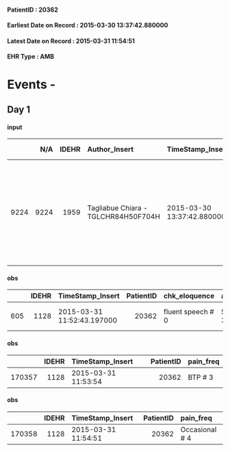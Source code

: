 
#### PatientID : 20362
#### Earliest Date on Record : 2015-03-30 13:37:42.880000
#### Latest Date on Record : 2015-03-31 11:54:51
#### EHR Type : AMB

# Events - 

## Day 1

#### input
|      |    N/A |   IDEHR | Author_Insert                       | TimeStamp_Insert           | EHRType   |   PatientID |   IDDigitalSignDocument | persone_vicine   |   Unnamed: 0_x.1 |   IDANAMNESI_SOCIALE | Patient   | FamigliaAltro   | Paziente_T   | FamigliaAltro_T   |   Non_Rilevabile_x.1 | Note_Non_Rilevabile_x.1   | opt_Problemi   | chk_contr_sintomi   | chk_competenza                                 | opt_paziente_a   | opt_famiglia_a   | opt_adeguatezza   | opt_paziente_solo   | opt_presente_assente   | Presenza_minori   | Caregiver_principale   | opt_capacita     | ds_familiari_coinv                                                                                                      | opt_risorse_ec   | opt_paziente_psi   | opt_Ins_vol   | ds_note_prio                                                                                                                                                                      | opt_paziente_ad   | opt_caregiver_ad   | opt_esenzione   | opt_inv_civile   |   invalidita_perc | ds_codice_es   | Needs               | Fragility   | opt_indennita_acc   | opt_legge   | opt_famiglia_psi   |
|-----:|-------:|--------:|:------------------------------------|:---------------------------|:----------|------------:|------------------------:|:-----------------|-----------------:|---------------------:|:----------|:----------------|:-------------|:------------------|---------------------:|:--------------------------|:---------------|:--------------------|:-----------------------------------------------|:-----------------|:-----------------|:------------------|:--------------------|:-----------------------|:------------------|:-----------------------|:-----------------|:------------------------------------------------------------------------------------------------------------------------|:-----------------|:-------------------|:--------------|:----------------------------------------------------------------------------------------------------------------------------------------------------------------------------------|:------------------|:-------------------|:----------------|:-----------------|------------------:|:---------------|:--------------------|:------------|:--------------------|:------------|:-------------------|
| 9224 |   9224 |    1959 | Tagliabue Chiara - TGLCHR84H50F704H | 2015-03-30 13:37:42.880000 | AMB       |       20362 |                   43364 | N/A              |              739 |                  456 | Si#1      | Si#1            | Parziale#2   | Si#1              |                    0 | NR                        | No#0           | controllo sintomi#0 | competenza/capacit√† assistenziale caregiver#0 | Indefinite#2     | Congruenti#1     | No#0              | Si#1                | Presente#1             | No#0              | brothers               | Incrementabile#1 | Tre fratelli: Antonietta di 75 aa vive a seregno, Rosina di 68 aa vive a Rosate e Nicola di 80 aa vive a Cesano Boscone | Da valutare#2    | No#0               | No#0          | I familiari, vivendo distanti dalla paziente, in accordo con i curanti ospedalieri, chiedono il trasferimento della paziente in hospice per accompagnamento nella fase terminale. | Problematica#0    | Totale#2           | Si#1            | Si#1             |               100 | IC13           | Clinici#0;Sociali#1 | nessuna#0   | No#0                | No#0        | No#0               |

#### obs
|     |   IDEHR | TimeStamp_Insert           |   PatientID | chk_eloquence     | asthenia   | cachexia     | dyspnoea   | body_temp    | agitation_behavior_freq   | mood                | cognitive_state   |
|----:|--------:|:---------------------------|------------:|:------------------|:-----------|:-------------|:-----------|:-------------|:--------------------------|:--------------------|:------------------|
| 605 |    1128 | 2015-03-31 11:52:43.197000 |       20362 | fluent speech # 0 | Severe # 3 | cachexia # 0 | No # 0     | Apyrexia # 0 | quiet # 0                 | Closing itself # 01 | Polished # 2      |

#### obs
|        |   IDEHR | TimeStamp_Insert    |   PatientID | pain_freq   |
|-------:|--------:|:--------------------|------------:|:------------|
| 170357 |    1128 | 2015-03-31 11:53:54 |       20362 | BTP # 3     |

#### obs
|        |   IDEHR | TimeStamp_Insert    |   PatientID | pain_freq      |
|-------:|--------:|:--------------------|------------:|:---------------|
| 170358 |    1128 | 2015-03-31 11:54:51 |       20362 | Occasional # 4 |


